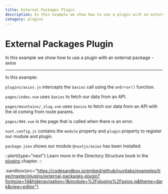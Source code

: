 ```yaml
---
title: External Packages Plugin
description: In this example we show how to use a plugin with an external package - axios
category: plugins
---
```


# External Packages Plugin

In this example we show how to use a plugin with an external package - axios

---

In this example:

`plugins/axios.js` intercepts the `$axios` call using the `onError()` function.

`pages/index.vue` uses `$axios` to fetch our data from an API.

`pages/mountains/_slug.vue` uses `$axios` to fetch our data from an API with the id coming from route params.

`pages/404.vue` is the page that is called when there is an error.

`nuxt.config.js` contains the `module` property and `plugin` property to register our module and plugin.

`package.json` shows our module `@nuxtjs/axios` has been installed.

::alert{type="next"}
Learn more in the Directory Structure book in the [plugins](/docs/directory-structure/plugins#external-packages) chapter.
::

:sandbox{src="https://codesandbox.io/embed/github/nuxtlabs/examples/tree/master/plugins/external-packages-plugin?fontsize=14&hidenavigation=1&module=%2Fplugins%2Faxios.js&theme=dark&view=editor"}
